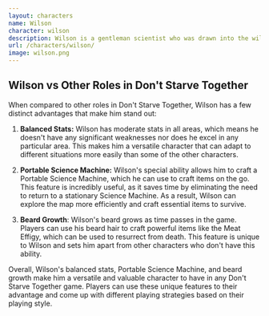 ```yaml
---
layout: characters
name: Wilson
character: wilson
description: Wilson is a gentleman scientist who was drawn into the wilderness by a mysterious force. He has a passion for scientific research and experimentation, and his unruly white hair and tailored suit give him a distinct appearance. Wilson is a balanced character, with moderate stats in all areas, and his special ability allows him to craft a special item called the "Portable Science Machine." This enables him to craft items on the go, without needing to return to a stationary Science Machine.
url: /characters/wilson/
image: wilson.png
---
```

## **Wilson vs Other Roles in Don't Starve Together**

When compared to other roles in Don't Starve Together, Wilson has a few distinct advantages that make him stand out:

1. **Balanced Stats:** Wilson has moderate stats in all areas, which means he doesn't have any significant weaknesses nor does he excel in any particular area. This makes him a versatile character that can adapt to different situations more easily than some of the other characters.

2. **Portable Science Machine:** Wilson's special ability allows him to craft a Portable Science Machine, which he can use to craft items on the go. This feature is incredibly useful, as it saves time by eliminating the need to return to a stationary Science Machine. As a result, Wilson can explore the map more efficiently and craft essential items to survive.

3. **Beard Growth**: Wilson's beard grows as time passes in the game. Players can use his beard hair to craft powerful items like the Meat Effigy, which can be used to resurrect from death. This feature is unique to Wilson and sets him apart from other characters who don't have this ability.

Overall, Wilson's balanced stats, Portable Science Machine, and beard growth make him a versatile and valuable character to have in any Don't Starve Together game. Players can use these unique features to their advantage and come up with different playing strategies based on their playing style.
